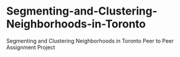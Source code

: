 # Segmenting-and-Clustering-Neighborhoods-in-Toronto
Segmenting and Clustering Neighborhoods in Toronto Peer to Peer Assignment Project
